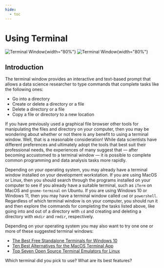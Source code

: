 ```yaml
---
hide:
  - toc
---
```


# Using Terminal

![Terminal Window](/img/illustrate/terminal-window.svg#only-light){width="80%"}
![Terminal Window](/img/illustrate/terminal-window-inverted.svg#only-dark){width="80%"}

## Introduction

The terminal window provides an interactive and text-based prompt that allows a
data science researcher to type commands that complete tasks like the following
ones:

* Go into a directory
* Create or delete a directory or a file
* Delete a directory or a file
* Copy a file or directory to a new location

If you have previously used a graphical file browser other tools for
manipulating the files and directory on your computer, then you may be
wondering about whether or not there is any benefit to using a terminal window.
Well, that is a reasonable consideration! While data scientists have different
preferences and ultimately adopt the tools that best suit their professional
needs, the experiences of many suggest that &mdash; after becoming accustomed
to a terminal window &mdash; it is possible to complete common programming and
data analysis tasks more rapidly.

Depending on your operating system, you may already have a terminal window
installed on your development workstation. If you are using MacOS or Linux,
then you should search through the programs installed on your computer to see
if you already have a suitable terminal, such as `iTerm` on MacOS and
`gnome-terminal` on Ubuntu. If you are using Windows 10 or Windows 11, then
you may have a terminal window called `cmd` or `powershell`. Regardless of
which terminal window is on your computer, you should run it and then explore
the commands for completing the tasks listed above, like going into and out
of a directory with `cd` and creating and deleting a directory with `mkdir`
and `rmdir`, respectively.

Depending on your operating system you may also want to try one one or more of
these suggested terminal windows:

* [The Best Free Standalone Terminals for Windows 10](https://dev.to/adnanmostafa/the-best-free-standalone-terminals-for-windows-2019-kmj)
* [Ten Best Alternatives for the MacOS Terminal App](https://www.fossmint.com/alternative-terminal-apps-for-macos/)
* [Top Seven Open Source Terminal Emulators for Linux](https://opensource.com/life/17/10/top-terminal-emulators)

Which terminal did you pick to use? What are its best features?
